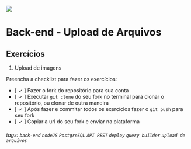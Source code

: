 ![](https://i.imgur.com/xG74tOh.png)

# Back-end - Upload de Arquivos

## Exercícios

1.  Upload de imagens

Preencha a checklist para fazer os exercícios:

- [ ✓ ] Fazer o fork do repositório para sua conta
- [ ✓ ] Executar `git clone` do seu fork no terminal para clonar o repositório, ou clonar de outra maneira
- [ ✓ ] Após fazer e commitar todos os exercícios fazer o `git push` para seu fork
- [ ✓ ] Copiar a url do seu fork e enviar na plataforma

###### tags: `back-end` `nodeJS` `PostgreSQL` `API REST` `deploy` `query builder` `upload de arquivos`
